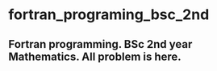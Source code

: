# fortran_programing_bsc_2nd
## Fortran programming. BSc 2nd year Mathematics. All problem is here.
